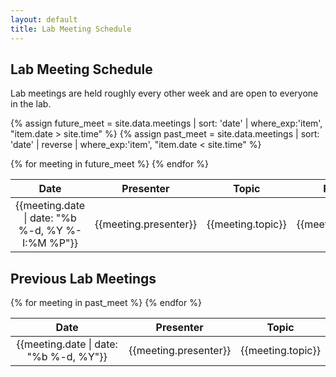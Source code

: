 ```yaml
---
layout: default
title: Lab Meeting Schedule
---
```


## Lab Meeting Schedule

Lab meetings are held roughly every other week and are open to everyone in the lab.

{% assign future_meet = site.data.meetings | sort: 'date' | where_exp:'item', "item.date > site.time" %}
{% assign past_meet =   site.data.meetings | sort: 'date' | reverse | where_exp:'item', "item.date < site.time" %}

<table>
  <tr><thead>
    <th>Date</th>
    <th style="text-align: center">Presenter</th>
    <th>Topic</th>
    <th>Room</th>
  </thead></tr>
  {% for meeting in future_meet %}
  <tr>
    <td style="text-align: center">{{meeting.date | date: "%b %-d, %Y %-I:%M %P"}}</td>
    <td style="text-align: center">{{meeting.presenter}}</td>
    <td>{{meeting.topic}}</td>
    <td>{{meeting.room}}</td>
  </tr>
  {% endfor %}
</table>


## Previous Lab Meetings

<table>
  <tr><thead>
    <th>Date</th>
    <th style="text-align: center">Presenter</th>
    <th>Topic</th>
  </thead></tr>
  {% for meeting in past_meet %}
  <tr>
    <td style="text-align: center">{{meeting.date | date: "%b %-d, %Y"}}</td>
    <td style="text-align: center">{{meeting.presenter}}</td>
    <td>{{meeting.topic}}</td>
  </tr>
  {% endfor %}
</table>
